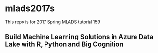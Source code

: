 # mlads2017s
This repo is for 2017 Spring MLADS tutorial 159
  
## Build Machine Learning Solutions in Azure Data Lake with R, Python and Big Cognition
